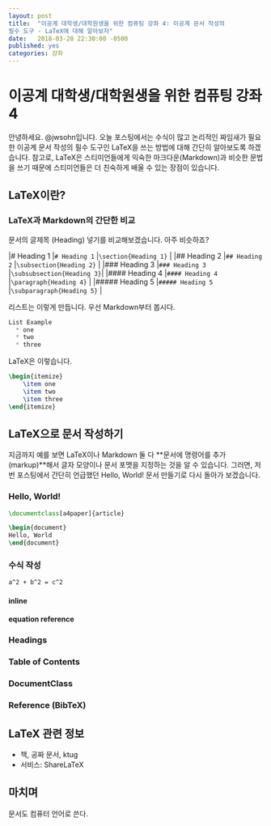 ```yaml
---
layout: post
title:  "이공계 대학생/대학원생을 위한 컴퓨팅 강좌 4: 이공계 문서 작성의
필수 도구 - LaTeX에 대해 알아보자"
date:   2018-03-28 22:30:00 -0500
published: yes
categories: 강좌
---
```


# 이공계 대학생/대학원생을 위한 컴퓨팅 강좌 4

안녕하세요. @jwsohn입니다. 오늘 포스팅에서는 수식이 많고 논리적인 짜임새가
필요한 이공계 문서 작성의 필수 도구인 LaTeX을 쓰는 방법에 대해 간단히
알아보도록 하겠습니다. 참고로, LaTeX은 스티미언들에게 익숙한
마크다운(Markdown)과 비슷한 문법을 쓰기 때문에 스티미언들은 더 친숙하게 배울 수
있는 장점이 있습니다.


## LaTeX이란?

### LaTeX과 Markdown의 간단한 비교

문서의 글제목 (Heading) 넣기를 비교해보겠습니다. 아주 비슷하죠?

|# Heading 1        |`# Heading 1`      |`\section{Heading 1}`      |
|## Heading 2       |`## Heading 2`     |`\subsection{Heading 2}`   |
|### Heading 3      |`### Heading 3`    |`\subsubsection{Heading 3}`|
|#### Heading 4     |`#### Heading 4`   |`\paragraph{Heading 4}`    |
|##### Heading 5    |`##### Heading 5`  |`\subparagraph{Heading 5}` |

리스트는 이렇게 만듭니다. 우선 Markdown부터 봅시다.

```markdown
List Example
  * one
  * two
  * three
```

LaTeX은 이렇습니다.

```latex
\begin{itemize}
    \item one
    \item two
    \item three
\end{itemize}
```

## LaTeX으로 문서 작성하기

지금까지 예를 보면 LaTeX이나 Markdown 둘 다 **문서에 명령어를 추가(markup)**해서 글자
모양이나 문서 포맷을 지정하는 것을 알 수 있습니다. 그러면, 저번 포스팅에서
간단히 언급했던 Hello, World! 문서 만들기로 다시 돌아가 보겠습니다.

### Hello, World!

```latex
\documentclass[a4paper]{article}

\begin{document}
Hello, World
\end{document}
```

### 수식 작성

```latex
a^2 + b^2 = c^2
```


#### inline

#### equation reference

### Headings

### Table of Contents

### DocumentClass

### Reference (BibTeX)

## LaTeX 관련 정보

  * 책, 공짜 문서, ktug
  * 서비스: ShareLaTeX

## 마치며

문서도 컴퓨터 언어로 쓴다.
